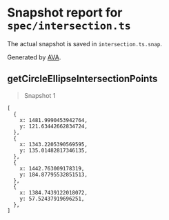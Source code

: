 # Snapshot report for `spec/intersection.ts`

The actual snapshot is saved in `intersection.ts.snap`.

Generated by [AVA](https://avajs.dev).

## getCircleEllipseIntersectionPoints

> Snapshot 1

    [
      {
        x: 1481.9990453942764,
        y: 121.63442662834724,
      },
      {
        x: 1343.2205390569595,
        y: 135.01482817346135,
      },
      {
        x: 1442.763009178319,
        y: 184.87795532851513,
      },
      {
        x: 1384.7439122018072,
        y: 57.52437919696251,
      },
    ]
